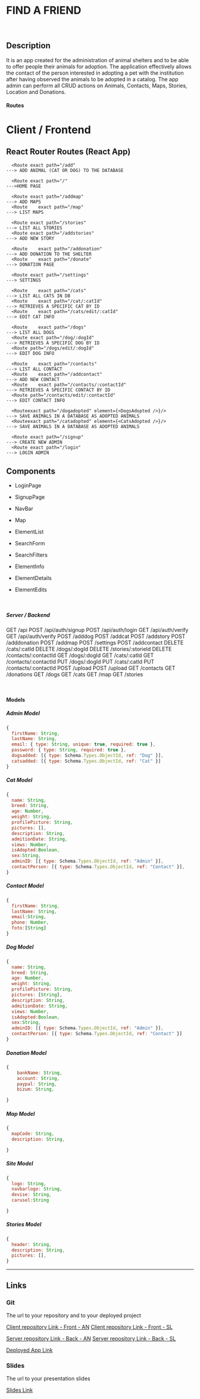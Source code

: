 # FIND A FRIEND

<br>

## Description

It is an app created for the administration of animal shelters and to be able to offer people their animals for adoption.
The application effectively allows the contact of the person interested in adopting a pet with the institution after having observed the animals to be adopted in a catalog. The app admin can perform all CRUD actions on Animals, Contacts, Maps, Stories, Location and Donations.

#### Routes

# Client / Frontend

## React Router Routes (React App)

      <Route exact path="/add"                                                ---> ADD ANIMAL (CAT OR DOG) TO THE DATABASE

      <Route exact path="/"                                                   --->HOME PAGE

      <Route exact path="/addmap"                                             ---> ADD MAPS
      <Route	exact path="/map"                                               ---> LIST MAPS

      <Route exact path="/stories"                                            ---> LIST ALL STORIES
      <Route exact path="/addstories"                                         ---> ADD NEW STORY

      <Route	exact path="/addonation"                                        ---> ADD DONATION TO THE SHELTER
      <Route	exact path="/donate"                                            ---> DONATION PAGE

      <Route exact path="/settings"                                           ---> SETTINGS

      <Route	exact path="/cats"                                              ---> LIST ALL CATS IN DB
      <Route	exact path="/cat/:catId"                                        ---> RETRIEVES A SPECIFIC CAT BY ID
      <Route	exact path="/cats/edit/:catId"                                  ---> EDIT CAT INFO

      <Route	exact path="/dogs"                                              ---> LIST ALL DOGS
      <Route exact path="/dog/:dogId"                                         ---> RETRIEVES A SPECIFIC DOG BY ID
      <Route path="/dogs/edit/:dogId"                                         ---> EDIT DOG INFO

      <Route	exact path="/contacts"                                          ---> LIST ALL CONTACT
      <Route	exact path="/addcontact"                                        ---> ADD NEW CONTACT
      <Route	exact path="/contacts/:contactId"                               ---> RETRIEVES A SPECIFIC CONTACT BY ID
      <Route path="/contacts/edit/:contactId"                                 ---> EDIT CONTACT INFO

      <Routeexact path="/dogadopted" element={<DogsAdopted />}/>              ---> SAVE ANIMALS IN A DATABASE AS ADOPTED ANIMALS
      <Routeexact path="/catadopted" element={<CatsAdopted />}/>              ---> SAVE ANIMALS IN A DATABASE AS ADOPTED ANIMALS

      <Route exact path="/signup"	                                            ---> CREATE NEW ADMIN
      <Route exact path="/login"	                                            ---> LOGIN ADMIN

## Components

- LoginPage

- SignupPage

- NavBar

- Map

- ElementList

- SearchForm

- SearchFilters

- ElementInfo

- ElementDetails

- ElementEdits

<br>

##### Server / Backend

GET /api
POST /api/auth/signup
POST /api/auth/login
GET /api/auth/verify
GET /api/auth/verify
POST /adddog
POST /addcat
POST /addstory
POST /adddonation
POST /addmap
POST /settings
POST /addcontact
DELETE /cats/:catId
DELETE /dogs/:dogId
DELETE /stories/:storieId
DELETE /contacts/:contactId
GET /dogs/:dogId
GET /cats/:catId
GET /contacts/:contactId
PUT /dogs/:dogId
PUT /cats/:catId
PUT /contacts/:contactId
POST /upload
POST /upload
GET /contacts
GET /donations
GET /dogs
GET /cats
GET /map
GET /stories

<br>

#### Models

##### Admin Model

```js
{
  firstName: String,
  lastName: String,
  email: { type: String, unique: true, required: true },
  password: { type: String, required: true },
  dogsadded: [{ type: Schema.Types.ObjectId, ref: "Dog" }],
  catsadded: [{ type: Schema.Types.ObjectId, ref: "Cat" }]
}
```

##### Cat Model

```js
{
  name: String,
  breed: String,
  age: Number,
  weight: String,
  profilePicture: String,
  pictures: [],
  description: String,
  admitionDate: String,
  views: Number,
  isAdopted:Boolean,
  sex:String,
  adminID: [{ type: Schema.Types.ObjectId, ref: "Admin" }],
  contactPerson: [{ type: Schema.Types.ObjectId, ref: "Contact" }],
}
```

##### Contact Model

```js
{
  firstName: String,
  lastName: String,
  email:String,
  phone: Number,
  foto:[String]
}
```

##### Dog Model

```js
{
  name: String,
  breed: String,
  age: Number,
  weight: String,
  profilePicture: String,
  pictures: [String],
  description: String,
  admitionDate: String,
  views: Number,
  isAdopted:Boolean,
  sex:String,
  adminID: [{ type: Schema.Types.ObjectId, ref: "Admin" }],
  contactPerson: [{ type: Schema.Types.ObjectId, ref: "Contact" }]
}
```

##### Donation Model

```js
{
    bankName: String,
    account: String,
    paypal: String,
    bizum: String,

}
```

##### Map Model

```js
{
  mapCode: String,
  description: String,

}
```

##### Site Model

```js
{
  logo: String,
  navbarlogo: String,
  devise: String,
  carusel:String

}
```

##### Stories Model

```js
{
  header: String,
  description: String,
  pictures: [],
}
```

<hr>

## Links

### Git

The url to your repository and to your deployed project

[Client repository Link - Front - AN](https://github.com/unimexes2/project3-front)
[Client repository Link - Front - SL](https://github.com/sebalaca?tab=repositories)

[Server repository Link - Back - AN](https://github.com/unimexes2/project3-back)
[Server repository Link - Back - SL](https://github.com/sebalaca/project3-back)

[Deployed App Link](https://protectorapalafols.herokuapp.com)

### Slides

The url to your presentation slides

[Slides Link](https://docs.google.com/presentation/d/1C1nFHn_p-jDXPgdZyAHWCLcYkMdlJ6lIdLGIn0uQZrs/edit?usp=sharing)
